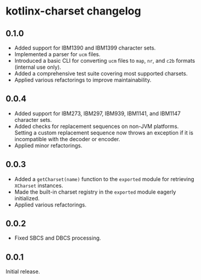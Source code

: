 # kotlinx-charset changelog

## 0.1.0

- Added support for IBM1390 and IBM1399 character sets.
- Implemented a parser for `ucm` files.
- Introduced a basic CLI for converting `ucm` files to `map`, `nr`, and `c2b` formats (internal use only).
- Added a comprehensive test suite covering most supported charsets.
- Applied various refactorings to improve maintainability.

## 0.0.4

- Added support for IBM273, IBM297, IBM939, IBM1141, and IBM1147 character sets.
- Added checks for replacement sequences on non-JVM platforms.  
  Setting a custom replacement sequence now throws an exception
  if it is incompatible with the decoder or encoder.
- Applied minor refactorings.

## 0.0.3

- Added a `getCharset(name)` function to the `exported` module for retrieving `XCharset` instances.
- Made the built-in charset registry in the `exported` module eagerly initialized.
- Applied various refactorings.

## 0.0.2

- Fixed SBCS and DBCS processing.

## 0.0.1

Initial release.
